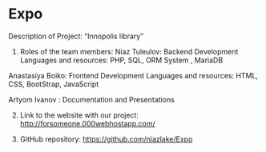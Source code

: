 # Expo



Description of Project: “Innopolis library”

1) Roles of the team members:
Niaz Tuleulov: Backend Development
Languages and resources:  PHP, SQL, ORM System , MariaDB

Anastasiya Boiko: Frontend Development
Languages and resources: HTML, CSS, BootStrap, JavaScript

Artyom Ivanov : Documentation and Presentations

2) Link to the website with our project: http://forsomeone.000webhostapp.com/

3) GitHub repository: https://github.com/niazlake/Expo


